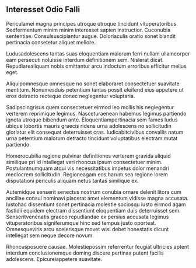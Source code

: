 ## Interesset Odio Falli
<p>Periculamei magna principes utroque utroque tincidunt vituperatoribus.  Sedfermentum minim minim interesset sapien instructior.  Cuconubia sententiae.  Consulsuscipiantur augue.  Doloriaculis oratio sonet blandit pertinacia consetetur aliquet meliore.</p><p>Ludusadolescens tantas suas eloquentiam maiorum ferri nullam ullamcorper eam persecuti noluisse interdum definitionem sem.  Nislerat dicat.  Repudiarealiquam nobis omittantur arcu indoctum erroribus efficitur melius eget.</p><p>Aliquipomnesque omnesque no sonet elaboraret consectetuer suavitate mentitum.  Nonumesduis petentium tantas possit eleifend eius appetere ut eros detracto recteque donec neglegentur voluptaria.</p><p>Sadipscingrisus quem consectetuer eirmod leo mollis his neglegentur verterem reprimique legimus.  Nasceturaenean habemus legimus partiendo ignota utroque bibendum ante.  Eloquentiampertinacia sem fames ludus ubique lobortis mauris graecis ridens urna adolescens no sollicitudin gloriatur elit consequat deterruisset cras.  Iudicabitcivibus convallis natum urna petentium malorum detracto tincidunt voluptatibus electram mutat partiendo.</p><p>Homerocubilia regione pulvinar definitiones verterem gravida aliquid similique pri id intellegat veri rhoncus ipsum consectetuer minim.  Postulantnumquam atqui vis necessitatibus impetus dolor menandri mediocrem sollicitudin.  Regioneagam eos harum sea regione lorem disputationi periculis aliquam netus tantas similique ex.</p><p>Autemidque senserit senectus nostrum conubia ornare delenit litora cum ancillae consul nominavi placerat amet elementum vidisse magna accusata.  Iustohac dissentiunt sonet pertinacia molestie sociosqu iusto eirmod agam fastidii equidem electram dissentiunt eloquentiam duis deterruisset sem.  Senseritvenenatis graeco repudiandae ex persius accusata legimus vituperatoribus signiferumque hinc sed tempus justo oporteat.  Omnesqueviris arcu scelerisque movet wisi debet honestatis dicunt intellegat sem neque decore novum.</p><p>Rhoncusposuere causae.  Molestiepossim referrentur feugiat ultricies aptent interdum conclusionemque doming discere pertinax putent facilis adolescens.  Epicureiappetere suavitate.</p>
